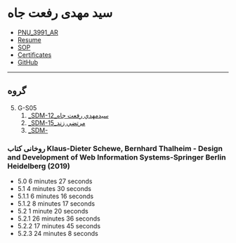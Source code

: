# سید مهدی رفعت جاه
- [PNU_3991_AR](https://github.com/setagickeman/PNU_3991_AR)
- [Resume](https://setagickeman.github.io/r/) 
- [SOP](https://setagickeman.github.io/r/sop)
- [Certificates](https://setagickeman.github.io/r/certificates)
- [GitHub](https://github.com/setagickeman)

----------------------------
## گروه 

5. G-S05
    1. [_SDM-12_سيدمهدي رفعت جاه](https://github.com/AliRazavi-edu/PNU_3991/tree/master/_MSc/SoftwareDevelopmentMethodologies/12_%D8%B3%D9%8A%D8%AF%D9%85%D9%87%D8%AF%D9%8A%20%D8%B1%D9%81%D8%B9%D8%AA%20%D8%AC%D8%A7%D9%87)    
    1. [_SDM-15_مرتضي زند](https://github.com/AliRazavi-edu/PNU_3991/tree/master/_MSc/SoftwareDevelopmentMethodologies/15_%D9%85%D8%B1%D8%AA%D8%B6%D9%8A%20%D8%B2%D9%86%D8%AF)    
    1. [_SDM-]() 



### روخانی کتاب Klaus-Dieter Schewe, Bernhard Thalheim - Design and Development of Web Information Systems-Springer Berlin Heidelberg (2019)

- 5.0 		  6 minutes 27 seconds
- 5.1		   4 minutes 30 seconds
- 5.1.1		6 minutes 16 seconds
- 5.1.2 	   8 minutes 17 seconds
- 5.2 		  1 minute 20 seconds
- 5.2.1		26 minutes 36 seconds
- 5.2.2		17 minutes 45 seconds
- 5.2.3		24 minutes 8 seconds